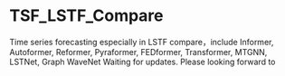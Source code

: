 # TSF_LSTF_Compare
Time series forecasting especially in LSTF compare，include Informer, Autoformer, Reformer, Pyraformer, FEDformer, Transformer, MTGNN, LSTNet, Graph WaveNet
Waiting for updates. Please looking forward to
